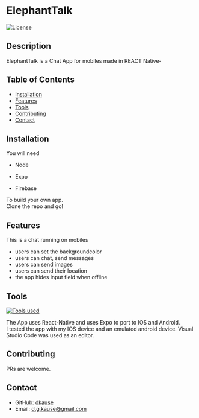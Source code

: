 # ElephantTalk

[![License](https://img.shields.io/badge/license-MIT-blue.svg)](LICENSE)

## Description

ElephantTalk is a Chat App for mobiles made in REACT Native-
## Table of Contents

- [Installation](#installation)
- [Features](#features)
- [Tools](#tools)
- [Contributing](#contributing)
- [Contact](#contact)

## Installation

You will need

- Node

- Expo

- Firebase

To build your own app.  
Clone the repo and go!

## Features

This is a chat running on mobiles

- users can set the backgroundcolor
- users can chat, send messages
- users can send images
- users can send their location
- the app hides input field when offline

## Tools

[![Tools used](https://skillicons.dev/icons?i=react,firebase,androidstudio,vscode,md,nodejs)](https://skillicons.dev)

The App uses React-Native and uses Expo to port to IOS and Android.  
I tested the app with my IOS device and an emulated android device.
Visual Studio Code was used as an editor.
## Contributing

PRs are welcome.

## Contact

- GitHub: [dkause](https://github.com/dkause)
- Email: <d.g.kause@gmail.com>
